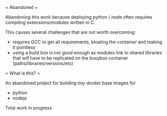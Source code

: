 = Abandoned =

Abandoning this work because deploying python / node often requires compiling
extensions/modules written in C. 

This causes several challenges that are not worth overcoming: 

- requires GCC to get all requirements, bloating the container and making it
  pointless
- using a build box is not good enough as modules link to shared libraries that
  will have to be replicated on the busybox container (paths/libraries/versions/etc)

= What is this? =

An abandoned project for building tiny docker base images for 

* python
* nodejs

Total work in progress
